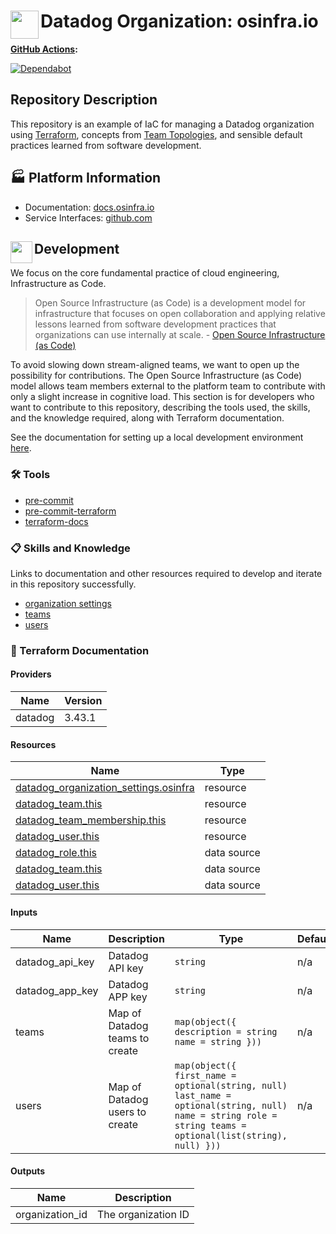 # <img align="left" width="45" height="45" src="https://github.com/user-attachments/assets/eb7f0847-4807-4a4a-a36a-86740477c660"> Datadog Organization: osinfra.io

**[GitHub Actions](https://github.com/osinfra-io/datadog-organization-management/actions):**

[![Dependabot](https://github.com/osinfra-io/datadog-organization-management/actions/workflows/dependabot.yml/badge.svg)](https://github.com/osinfra-io/datadog-organization-management/actions/workflows/dependabot.yml)

## Repository Description

This repository is an example of IaC for managing a Datadog organization using [Terraform](https://www.terraform.io), concepts from [Team Topologies](https://teamtopologies.com/), and sensible default practices learned from software development.

## 🏭 Platform Information

- Documentation: [docs.osinfra.io](https://docs.osinfra.io/product-guides/datadog)
- Service Interfaces: [github.com](https://github.com/osinfra-io/datadog-organization-management/issues/new/choose)

## <img align="left" width="35" height="35" src="https://github.com/osinfra-io/github-organization-management/assets/1610100/39d6ae3b-ccc2-42db-92f1-276a5bc54e65"> Development

We focus on the core fundamental practice of cloud engineering, Infrastructure as Code.

>Open Source Infrastructure (as Code) is a development model for infrastructure that focuses on open collaboration and applying relative lessons learned from software development practices that organizations can use internally at scale. - [Open Source Infrastructure (as Code)](https://www.osinfra.io)

To avoid slowing down stream-aligned teams, we want to open up the possibility for contributions. The Open Source Infrastructure (as Code) model allows team members external to the platform team to contribute with only a slight increase in cognitive load. This section is for developers who want to contribute to this repository, describing the tools used, the skills, and the knowledge required, along with Terraform documentation.

See the documentation for setting up a local development environment [here](https://docs.osinfra.io/fundamentals/development-setup).

### 🛠️ Tools

- [pre-commit](https://github.com/pre-commit/pre-commit)
- [pre-commit-terraform](https://github.com/antonbabenko/pre-commit-terraform)
- [terraform-docs](https://github.com/terraform-docs/terraform-docs)

### 📋 Skills and Knowledge

Links to documentation and other resources required to develop and iterate in this repository successfully.

- [organization settings](https://docs.datadoghq.com/account_management/org_settings)
- [teams](https://docs.datadoghq.com/account_management/teams)
- [users](https://docs.datadoghq.com/account_management/users)

### 📓 Terraform Documentation

<!-- BEGINNING OF PRE-COMMIT-TERRAFORM DOCS HOOK -->
#### Providers

| Name | Version |
|------|---------|
| datadog | 3.43.1 |

#### Resources

| Name | Type |
|------|------|
| [datadog_organization_settings.osinfra](https://registry.terraform.io/providers/datadog/datadog/latest/docs/resources/organization_settings) | resource |
| [datadog_team.this](https://registry.terraform.io/providers/datadog/datadog/latest/docs/resources/team) | resource |
| [datadog_team_membership.this](https://registry.terraform.io/providers/datadog/datadog/latest/docs/resources/team_membership) | resource |
| [datadog_user.this](https://registry.terraform.io/providers/datadog/datadog/latest/docs/resources/user) | resource |
| [datadog_role.this](https://registry.terraform.io/providers/datadog/datadog/latest/docs/data-sources/role) | data source |
| [datadog_team.this](https://registry.terraform.io/providers/datadog/datadog/latest/docs/data-sources/team) | data source |
| [datadog_user.this](https://registry.terraform.io/providers/datadog/datadog/latest/docs/data-sources/user) | data source |

#### Inputs

| Name | Description | Type | Default | Required |
|------|-------------|------|---------|:--------:|
| datadog\_api\_key | Datadog API key | `string` | n/a | yes |
| datadog\_app\_key | Datadog APP key | `string` | n/a | yes |
| teams | Map of Datadog teams to create | ```map(object({ description = string name = string }))``` | n/a | yes |
| users | Map of Datadog users to create | ```map(object({ first_name = optional(string, null) last_name = optional(string, null) name = string role = string teams = optional(list(string), null) }))``` | n/a | yes |

#### Outputs

| Name | Description |
|------|-------------|
| organization\_id | The organization ID |
<!-- END OF PRE-COMMIT-TERRAFORM DOCS HOOK -->
